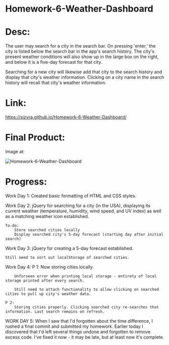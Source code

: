 # Homework-6-Weather-Dashboard

# Desc:
The user may search for a city in the search bar. On pressing 'enter,' the city is listed below the search bar in the app's search history. The city's present weather conditions will also show up in the large box on the right, and below it is a five-day forecast for that city. 

Searching for a new city will likewise add that city to the search history and display that city's weather information. Clicking on a city name in the search history will recall that city's weather information.

# Link:
https://sizyra.github.io/Homework-6-Weather-Dashboard/

# Final Product:
Image at:

![Homework-6-Weather-Dashboard](/final-product.png)

# Progress:
Work Day 1:
    Created basic formatting of HTML and CSS styles.

Work Day 2:
    jQuery for searching for a city (in the USA), displaying its current weather (temperature, humidity, wind speed, and UV index) as well as a matching weather icon established. 

    To-do:
        Store searched cities locally
        Display searched city's 5-day forecast (starting day after initial search)

Work Day 3:
    jQuery for creating a 5-day forecast established. 

    Still need to sort out localStorage of searched cities.

Work Day 4:
    P 1:
        Now storing cities locally.

        Unforseen error when printing local storage - entirety of local storage printed after every search. 

        Still need to attach functionality to allow clicking on searched cities to pull up city's weather data.
    
    P 2:
        Storing cities properly. Clicking searched city re-searches that information. Last search remains on refresh.

WORK DAY 5:
    When I saw that I'd forgotten about the time difference, I rushed a final commit and submitted my homework. Earlier today I discovered that I'd left several things undone and forgotten to remove excess code. I've fixed it now - it may be late, but at least now it's complete.
